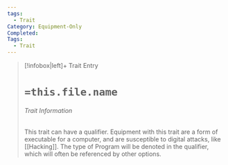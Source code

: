 ```yaml
---
tags: 
  - Trait
Category: Equipment-Only
Completed: 
Tags:
  - Trait
---
```

> [!infobox|left]+ Trait Entry
> # `=this.file.name` 
> ###### Trait Information
> This trait can have a qualifier. Equipment with this trait are a form of executable for a computer, and are susceptible to digital attacks, like [[Hacking]]. The type of Program will be denoted in the qualifier, which will often be referenced by other options.